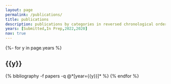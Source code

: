 ```yaml
---
layout: page
permalink: /publications/
title: publications
description: publications by categories in reversed chronological order. generated by jekyll-scholar.
years: [Submitted,In Prep,2022,2020]
nav: true
---
```

<!-- _pages/publications.md -->
<div class="publications">

{%- for y in page.years %}
  <h2 class="year">{{y}}</h2>
  {% bibliography -f papers -q @*[year={{y}}]* %}
{% endfor %}

</div>
